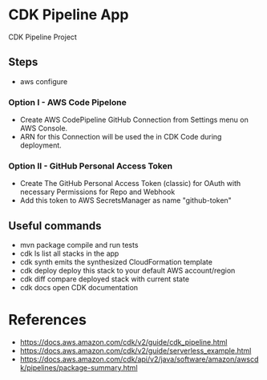 # CDK Pipeline App
CDK Pipeline Project

## Steps

- aws configure

### Option I - AWS Code Pipelone
- Create AWS CodePipeline GitHub Connection from Settings menu on AWS Console.
- ARN for this Connection will be used the in CDK Code during deployment.
 
### Option II - GitHub Personal Access Token
- Create The GitHub Personal Access Token (classic) for OAuth with necessary Permissions for Repo and Webhook
- Add this token to AWS SecretsManager as name "github-token"

## Useful commands
- mvn package compile and run tests
- cdk ls list all stacks in the app
- cdk synth emits the synthesized CloudFormation template
- cdk deploy deploy this stack to your default AWS account/region
- cdk diff compare deployed stack with current state
- cdk docs open CDK documentation

# References
- https://docs.aws.amazon.com/cdk/v2/guide/cdk_pipeline.html
- https://docs.aws.amazon.com/cdk/v2/guide/serverless_example.html
- https://docs.aws.amazon.com/cdk/api/v2/java/software/amazon/awscdk/pipelines/package-summary.html
